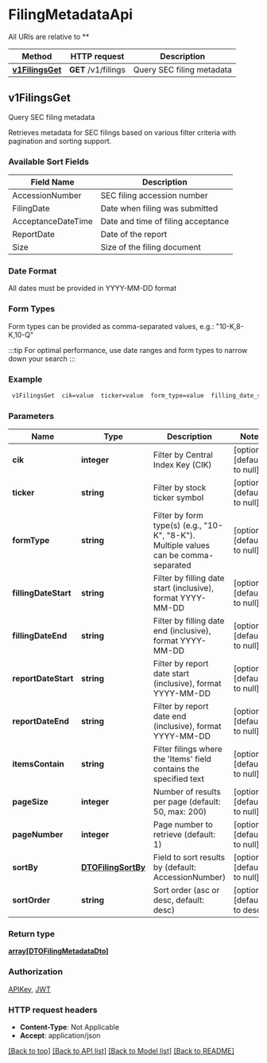 # FilingMetadataApi

All URIs are relative to **

Method | HTTP request | Description
------------- | ------------- | -------------
[**v1FilingsGet**](FilingMetadataApi.md#v1FilingsGet) | **GET** /v1/filings | Query SEC filing metadata



## v1FilingsGet

Query SEC filing metadata

Retrieves metadata for SEC filings based on various filter criteria with pagination and sorting support.

### Available Sort Fields

Field Name | Description
-----------|-------------
AccessionNumber | SEC filing accession number
FilingDate | Date when filing was submitted
AcceptanceDateTime | Date and time of filing acceptance
ReportDate | Date of the report
Size | Size of the filing document

### Date Format
All dates must be provided in YYYY-MM-DD format

### Form Types
Form types can be provided as comma-separated values, e.g.: \"10-K,8-K,10-Q\"

:::tip
For optimal performance, use date ranges and form types to narrow down your search
:::

### Example

```bash
 v1FilingsGet  cik=value  ticker=value  form_type=value  filling_date_start=value  filling_date_end=value  report_date_start=value  report_date_end=value  items_contain=value  page_size=value  page_number=value  sort_by=value  sort_order=value
```

### Parameters


Name | Type | Description  | Notes
------------- | ------------- | ------------- | -------------
 **cik** | **integer** | Filter by Central Index Key (CIK) | [optional] [default to null]
 **ticker** | **string** | Filter by stock ticker symbol | [optional] [default to null]
 **formType** | **string** | Filter by form type(s) (e.g., \"10-K\", \"8-K\"). Multiple values can be comma-separated | [optional] [default to null]
 **fillingDateStart** | **string** | Filter by filling date start (inclusive), format YYYY-MM-DD | [optional] [default to null]
 **fillingDateEnd** | **string** | Filter by filling date end (inclusive), format YYYY-MM-DD | [optional] [default to null]
 **reportDateStart** | **string** | Filter by report date start (inclusive), format YYYY-MM-DD | [optional] [default to null]
 **reportDateEnd** | **string** | Filter by report date end (inclusive), format YYYY-MM-DD | [optional] [default to null]
 **itemsContain** | **string** | Filter filings where the 'Items' field contains the specified text | [optional] [default to null]
 **pageSize** | **integer** | Number of results per page (default: 50, max: 200) | [optional] [default to null]
 **pageNumber** | **integer** | Page number to retrieve (default: 1) | [optional] [default to null]
 **sortBy** | [**DTOFilingSortBy**](.md) | Field to sort results by (default: AccessionNumber) | [optional] [default to null]
 **sortOrder** | **string** | Sort order (asc or desc, default: desc) | [optional] [default to desc]

### Return type

[**array[DTOFilingMetadataDto]**](DTOFilingMetadataDto.md)

### Authorization

[APIKey](../README.md#APIKey), [JWT](../README.md#JWT)

### HTTP request headers

- **Content-Type**: Not Applicable
- **Accept**: application/json

[[Back to top]](#) [[Back to API list]](../README.md#documentation-for-api-endpoints) [[Back to Model list]](../README.md#documentation-for-models) [[Back to README]](../README.md)

